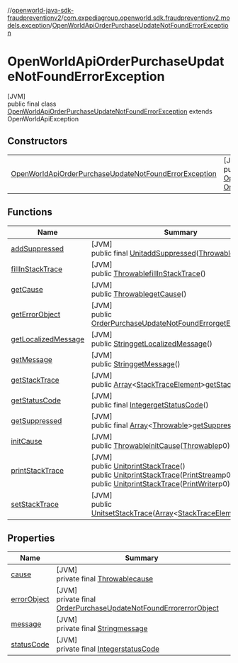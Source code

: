 //[openworld-java-sdk-fraudpreventionv2](../../../index.md)/[com.expediagroup.openworld.sdk.fraudpreventionv2.models.exception](../index.md)/[OpenWorldApiOrderPurchaseUpdateNotFoundErrorException](index.md)

# OpenWorldApiOrderPurchaseUpdateNotFoundErrorException

[JVM]\
public final class [OpenWorldApiOrderPurchaseUpdateNotFoundErrorException](index.md) extends OpenWorldApiException

## Constructors

| | |
|---|---|
| [OpenWorldApiOrderPurchaseUpdateNotFoundErrorException](-open-world-api-order-purchase-update-not-found-error-exception.md) | [JVM]<br>public [OpenWorldApiOrderPurchaseUpdateNotFoundErrorException](index.md)[OpenWorldApiOrderPurchaseUpdateNotFoundErrorException](-open-world-api-order-purchase-update-not-found-error-exception.md)([Integer](https://docs.oracle.com/javase/8/docs/api/java/lang/Integer.html)code, [OrderPurchaseUpdateNotFoundError](../../com.expediagroup.openworld.sdk.fraudpreventionv2.models/-order-purchase-update-not-found-error/index.md)errorObject) |

## Functions

| Name | Summary |
|---|---|
| [addSuppressed](../-property-constraint-violation-exception/index.md#282858770%2FFunctions%2F-1883119931) | [JVM]<br>public final [Unit](https://kotlinlang.org/api/latest/jvm/stdlib/kotlin/-unit/index.html)[addSuppressed](../-property-constraint-violation-exception/index.md#282858770%2FFunctions%2F-1883119931)([Throwable](https://docs.oracle.com/javase/8/docs/api/java/lang/Throwable.html)p0) |
| [fillInStackTrace](../-property-constraint-violation-exception/index.md#-1102069925%2FFunctions%2F-1883119931) | [JVM]<br>public [Throwable](https://docs.oracle.com/javase/8/docs/api/java/lang/Throwable.html)[fillInStackTrace](../-property-constraint-violation-exception/index.md#-1102069925%2FFunctions%2F-1883119931)() |
| [getCause](../-property-constraint-violation-exception/index.md#-1113108691%2FFunctions%2F-1883119931) | [JVM]<br>public [Throwable](https://docs.oracle.com/javase/8/docs/api/java/lang/Throwable.html)[getCause](../-property-constraint-violation-exception/index.md#-1113108691%2FFunctions%2F-1883119931)() |
| [getErrorObject](get-error-object.md) | [JVM]<br>public [OrderPurchaseUpdateNotFoundError](../../com.expediagroup.openworld.sdk.fraudpreventionv2.models/-order-purchase-update-not-found-error/index.md)[getErrorObject](get-error-object.md)() |
| [getLocalizedMessage](../-property-constraint-violation-exception/index.md#1043865560%2FFunctions%2F-1883119931) | [JVM]<br>public [String](https://docs.oracle.com/javase/8/docs/api/java/lang/String.html)[getLocalizedMessage](../-property-constraint-violation-exception/index.md#1043865560%2FFunctions%2F-1883119931)() |
| [getMessage](../-property-constraint-violation-exception/index.md#-1280448753%2FFunctions%2F-1883119931) | [JVM]<br>public [String](https://docs.oracle.com/javase/8/docs/api/java/lang/String.html)[getMessage](../-property-constraint-violation-exception/index.md#-1280448753%2FFunctions%2F-1883119931)() |
| [getStackTrace](../-property-constraint-violation-exception/index.md#2050903719%2FFunctions%2F-1883119931) | [JVM]<br>public [Array](https://kotlinlang.org/api/latest/jvm/stdlib/kotlin/-array/index.html)&lt;[StackTraceElement](https://docs.oracle.com/javase/8/docs/api/java/lang/StackTraceElement.html)&gt;[getStackTrace](../-property-constraint-violation-exception/index.md#2050903719%2FFunctions%2F-1883119931)() |
| [getStatusCode](../-open-world-service-default-error-exception/index.md#-346884137%2FFunctions%2F-1883119931) | [JVM]<br>public final [Integer](https://docs.oracle.com/javase/8/docs/api/java/lang/Integer.html)[getStatusCode](../-open-world-service-default-error-exception/index.md#-346884137%2FFunctions%2F-1883119931)() |
| [getSuppressed](../-property-constraint-violation-exception/index.md#672492560%2FFunctions%2F-1883119931) | [JVM]<br>public final [Array](https://kotlinlang.org/api/latest/jvm/stdlib/kotlin/-array/index.html)&lt;[Throwable](https://docs.oracle.com/javase/8/docs/api/java/lang/Throwable.html)&gt;[getSuppressed](../-property-constraint-violation-exception/index.md#672492560%2FFunctions%2F-1883119931)() |
| [initCause](../-property-constraint-violation-exception/index.md#-418225042%2FFunctions%2F-1883119931) | [JVM]<br>public [Throwable](https://docs.oracle.com/javase/8/docs/api/java/lang/Throwable.html)[initCause](../-property-constraint-violation-exception/index.md#-418225042%2FFunctions%2F-1883119931)([Throwable](https://docs.oracle.com/javase/8/docs/api/java/lang/Throwable.html)p0) |
| [printStackTrace](../-property-constraint-violation-exception/index.md#-1769529168%2FFunctions%2F-1883119931) | [JVM]<br>public [Unit](https://kotlinlang.org/api/latest/jvm/stdlib/kotlin/-unit/index.html)[printStackTrace](../-property-constraint-violation-exception/index.md#-1769529168%2FFunctions%2F-1883119931)()<br>public [Unit](https://kotlinlang.org/api/latest/jvm/stdlib/kotlin/-unit/index.html)[printStackTrace](../-property-constraint-violation-exception/index.md#1841853697%2FFunctions%2F-1883119931)([PrintStream](https://docs.oracle.com/javase/8/docs/api/java/io/PrintStream.html)p0)<br>public [Unit](https://kotlinlang.org/api/latest/jvm/stdlib/kotlin/-unit/index.html)[printStackTrace](../-property-constraint-violation-exception/index.md#1175535278%2FFunctions%2F-1883119931)([PrintWriter](https://docs.oracle.com/javase/8/docs/api/java/io/PrintWriter.html)p0) |
| [setStackTrace](../-property-constraint-violation-exception/index.md#2135801318%2FFunctions%2F-1883119931) | [JVM]<br>public [Unit](https://kotlinlang.org/api/latest/jvm/stdlib/kotlin/-unit/index.html)[setStackTrace](../-property-constraint-violation-exception/index.md#2135801318%2FFunctions%2F-1883119931)([Array](https://kotlinlang.org/api/latest/jvm/stdlib/kotlin/-array/index.html)&lt;[StackTraceElement](https://docs.oracle.com/javase/8/docs/api/java/lang/StackTraceElement.html)&gt;p0) |

## Properties

| Name | Summary |
|---|---|
| [cause](../-property-constraint-violation-exception/index.md#-654012527%2FProperties%2F-1883119931) | [JVM]<br>private final [Throwable](https://docs.oracle.com/javase/8/docs/api/java/lang/Throwable.html)[cause](../-property-constraint-violation-exception/index.md#-654012527%2FProperties%2F-1883119931) |
| [errorObject](index.md#-758135201%2FProperties%2F-1883119931) | [JVM]<br>private final [OrderPurchaseUpdateNotFoundError](../../com.expediagroup.openworld.sdk.fraudpreventionv2.models/-order-purchase-update-not-found-error/index.md)[errorObject](index.md#-758135201%2FProperties%2F-1883119931) |
| [message](../-property-constraint-violation-exception/index.md#1824300659%2FProperties%2F-1883119931) | [JVM]<br>private final [String](https://docs.oracle.com/javase/8/docs/api/java/lang/String.html)[message](../-property-constraint-violation-exception/index.md#1824300659%2FProperties%2F-1883119931) |
| [statusCode](../-open-world-service-default-error-exception/index.md#124612239%2FProperties%2F-1883119931) | [JVM]<br>private final [Integer](https://docs.oracle.com/javase/8/docs/api/java/lang/Integer.html)[statusCode](../-open-world-service-default-error-exception/index.md#124612239%2FProperties%2F-1883119931) |
